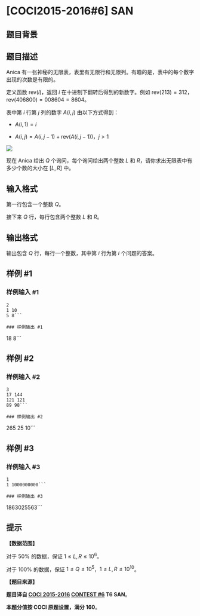 # [COCI2015-2016#6] SAN

## 题目背景



## 题目描述

$\text{Anica}$ 有一张神秘的无限表，表里有无限行和无限列。有趣的是，表中的每个数字出现的次数是有限的。

定义函数 $\mathrm{rev}(i)$，返回 $i$ 在十进制下翻转后得到的新数字。例如 $\mathrm{rev}(213)=312$，$\mathrm{rev}(406800)=008604=8604$。

表中第 $i$ 行第 $j$ 列的数字 $A(i,j)$ 由以下方式得到：

- $A(i,1)=i$

- $A(i, j) = A(i, j − 1)+\mathrm{rev}\big(A(i,j-1)\big)$，$j>1$

![](https://cdn.luogu.com.cn/upload/image_hosting/aqhn1qzp.png)

现在 $\text{Anica}$ 给出 $Q$ 个询问，每个询问给出两个整数 $L$ 和 $R$，请你求出无限表中有多少个数的大小在 $\big[L,R\big]$ 中。

## 输入格式

第一行包含一个整数 $Q$。

接下来 $Q$ 行，每行包含两个整数 $L$ 和 $R$。

## 输出格式

输出包含 $Q$ 行，每行一个整数，其中第 $i$ 行为第 $i$ 个问题的答案。

## 样例 #1

### 样例输入 #1
```
2
1 10
5 8```

### 样例输出 #1

```
18
8```

## 样例 #2

### 样例输入 #2
```
3
17 144
121 121
89 98```

### 样例输出 #2

```
265
25
10```

## 样例 #3

### 样例输入 #3
```
1
1 1000000000```

### 样例输出 #3

```
1863025563```

## 提示

**【数据范围】**

对于 $50\%$ 的数据，保证 $1\le L,R\le 10^6$。

对于 $100\%$ 的数据，保证 $1\le Q\le 10^5$，$1\le L,R\le 10^{10}$。

**【题目来源】**

**题目译自 [COCI 2015-2016](https://hsin.hr/coci/archive/2015_2016/) [CONTEST #6](https://hsin.hr/coci/archive/2015_2016/contest6_tasks.pdf) T6 SAN**。

**本题分值按 COCI 原题设置，满分 $160$**。
